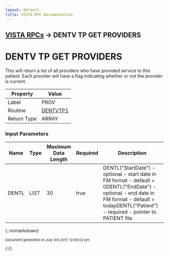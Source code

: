 ```yaml
---
layout: default
title: VISTA RPC Documentation
---
```


## [VISTA RPCs](TableOfContents) &#8594; DENTV TP GET PROVIDERS
# DENTV TP GET PROVIDERS

This will return a list of all providers who have provided service to this patient.  Each provider will have a flag indicating whether or not the provider is current.

Property | Value
--- | ---
Label | PROV
Routine | [DENTVTP1](http://code.osehra.org/dox/Routine_DENTVTP1_source.html)
Return Type | ARRAY


### Input Parameters

Name | Type | Maximum Data Length | Required | Description
--- | --- | --- | --- | ---
DENTL | LIST | 30 | true | DENTL(&quot;StartDate&quot;) - optional - start date in FM format - default &#x3D; 0DENTL(&quot;EndDate&quot;)   - optional - end date in FM format  - default &#x3D; todayDENTL(&quot;Patient&quot;)   - required - pointer to PATIENT file



{::nomarkdown} <br/><p style="font-size: 11px">Document generated on July 3rd 2017, 12:09:02 pm</p>{:/}